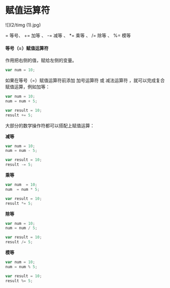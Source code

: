 # 赋值运算符

![](2/timg (1).jpg)

 = 等号、 += 加等 、 -= 减等 、 *= 乘等 、 /= 除等 、 %= 模等



#### 等号（=）赋值运算符

作用把右侧的值，赋给左侧的变量。

```javascript
var num = 10;
```

如果在等号（=）赋值运算符前添加 加号运算符 或 减法运算符 ，就可以完成复合赋值运算，例如加等：

```javascript
var num = 10;
num = num + 5;

var result = 10;
result += 5;
```



大部分的数学操作符都可以搭配上赋值运算：



**减等**

```javascript
var num = 10;
num = num - 5;

var result = 10;
result -= 5;
```



**乘等**

```javascript
var num  = 10;
num  = num * 5;

var result = 10;
result *= 5;
```



**除等**

```javascript
var num = 10; 
num = num / 5;

var result = 10;
result /= 5;
```



**模等**

```javascript
var num = 10;
num = num % 5;

var result = 10;
result %= 5;
```



